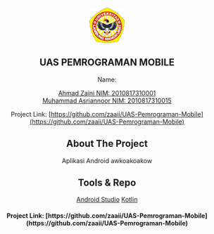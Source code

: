 <br />
<div align="center">
    <img src="Ulm.png" alt="Logo" width="80" height="80">
  </a>

## UAS PEMROGRAMAN MOBILE
Name: <p>[Ahmad Zaini NIM: 2010817310001](https://github.com/Asriann15/)<br>
  [Muhammad Asriannoor NIM: 2010817310015](https://github.com/zaaii/)

Project Link: [https://github.com/zaaii/UAS-Pemrograman-Mobile](https://github.com/zaaii/UAS-Pemrograman-Mobile)
    
## About The Project
Aplikasi Android awkoakoakow


## Tools & Repo

 [Android Studio](https://developer.android.com/)
 [Kotlin](https://kotlinlang.org/)



<h4>Project Link: [https://github.com/zaaii/UAS-Pemrograman-Mobile](https://github.com/zaaii/UAS-Pemrograman-Mobile)</h4>
